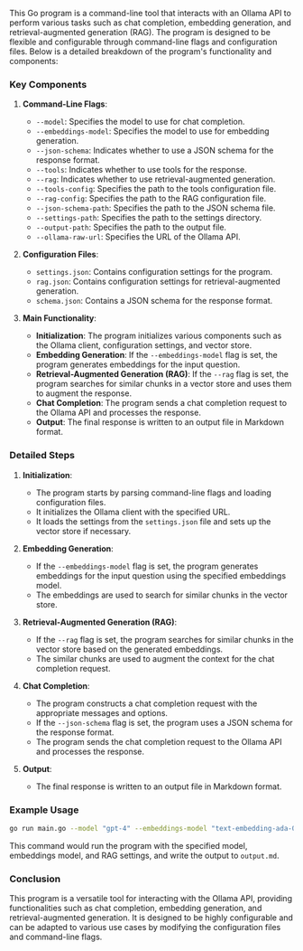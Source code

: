 This Go program is a command-line tool that interacts with an Ollama API to perform various tasks such as chat completion, embedding generation, and retrieval-augmented generation (RAG). The program is designed to be flexible and configurable through command-line flags and configuration files. Below is a detailed breakdown of the program's functionality and components:

### Key Components

1. **Command-Line Flags**:
   - `--model`: Specifies the model to use for chat completion.
   - `--embeddings-model`: Specifies the model to use for embedding generation.
   - `--json-schema`: Indicates whether to use a JSON schema for the response format.
   - `--tools`: Indicates whether to use tools for the response.
   - `--rag`: Indicates whether to use retrieval-augmented generation.
   - `--tools-config`: Specifies the path to the tools configuration file.
   - `--rag-config`: Specifies the path to the RAG configuration file.
   - `--json-schema-path`: Specifies the path to the JSON schema file.
   - `--settings-path`: Specifies the path to the settings directory.
   - `--output-path`: Specifies the path to the output file.
   - `--ollama-raw-url`: Specifies the URL of the Ollama API.

2. **Configuration Files**:
   - `settings.json`: Contains configuration settings for the program.
   - `rag.json`: Contains configuration settings for retrieval-augmented generation.
   - `schema.json`: Contains a JSON schema for the response format.

3. **Main Functionality**:
   - **Initialization**: The program initializes various components such as the Ollama client, configuration settings, and vector store.
   - **Embedding Generation**: If the `--embeddings-model` flag is set, the program generates embeddings for the input question.
   - **Retrieval-Augmented Generation (RAG)**: If the `--rag` flag is set, the program searches for similar chunks in a vector store and uses them to augment the response.
   - **Chat Completion**: The program sends a chat completion request to the Ollama API and processes the response.
   - **Output**: The final response is written to an output file in Markdown format.

### Detailed Steps

1. **Initialization**:
   - The program starts by parsing command-line flags and loading configuration files.
   - It initializes the Ollama client with the specified URL.
   - It loads the settings from the `settings.json` file and sets up the vector store if necessary.

2. **Embedding Generation**:
   - If the `--embeddings-model` flag is set, the program generates embeddings for the input question using the specified embeddings model.
   - The embeddings are used to search for similar chunks in the vector store.

3. **Retrieval-Augmented Generation (RAG)**:
   - If the `--rag` flag is set, the program searches for similar chunks in the vector store based on the generated embeddings.
   - The similar chunks are used to augment the context for the chat completion request.

4. **Chat Completion**:
   - The program constructs a chat completion request with the appropriate messages and options.
   - If the `--json-schema` flag is set, the program uses a JSON schema for the response format.
   - The program sends the chat completion request to the Ollama API and processes the response.

5. **Output**:
   - The final response is written to an output file in Markdown format.

### Example Usage

```sh
go run main.go --model "gpt-4" --embeddings-model "text-embedding-ada-002" --rag --settings-path "./settings" --output-path "./output.md"
```

This command would run the program with the specified model, embeddings model, and RAG settings, and write the output to `output.md`.

### Conclusion

This program is a versatile tool for interacting with the Ollama API, providing functionalities such as chat completion, embedding generation, and retrieval-augmented generation. It is designed to be highly configurable and can be adapted to various use cases by modifying the configuration files and command-line flags.